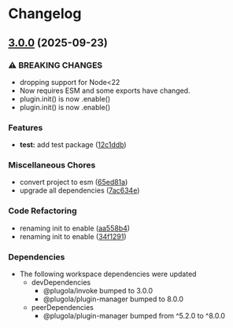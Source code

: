 # Changelog

## [3.0.0](https://github.com/johngeorgewright/plugola/compare/test-v2.0.0...test-v3.0.0) (2025-09-23)


### ⚠ BREAKING CHANGES

* dropping support for Node<22
* Now requires ESM and some exports have changed.
* plugin.init() is now .enable()
* plugin.init() is now .enable()

### Features

* **test:** add test package ([12c1ddb](https://github.com/johngeorgewright/plugola/commit/12c1ddb8d7c52cb42804953cb476e74f4d3d8246))


### Miscellaneous Chores

* convert project to esm ([65ed81a](https://github.com/johngeorgewright/plugola/commit/65ed81acf0c34754770986af71bfe1cbb07f3690))
* upgrade all dependencies ([7ac634e](https://github.com/johngeorgewright/plugola/commit/7ac634e6517a36be84e441878834cf36eea1fe52))


### Code Refactoring

* renaming init to enable ([aa558b4](https://github.com/johngeorgewright/plugola/commit/aa558b475cf1f914d65392c952a114855af35d6a))
* renaming init to enable ([34f1291](https://github.com/johngeorgewright/plugola/commit/34f129158946c9f739427cc1cca767ab0e4606a0))


### Dependencies

* The following workspace dependencies were updated
  * devDependencies
    * @plugola/invoke bumped to 3.0.0
    * @plugola/plugin-manager bumped to 8.0.0
  * peerDependencies
    * @plugola/plugin-manager bumped from ^5.2.0 to ^8.0.0
